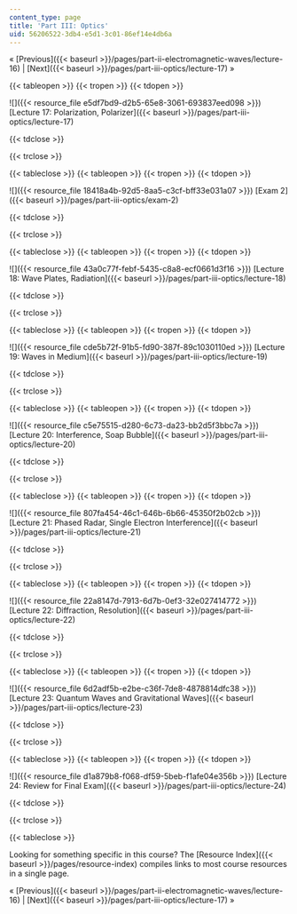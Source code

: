 ```yaml
---
content_type: page
title: 'Part III: Optics'
uid: 56206522-3db4-e5d1-3c01-86ef14e4db6a
---
```


« [Previous]({{< baseurl >}}/pages/part-ii-electromagnetic-waves/lecture-16) | [Next]({{< baseurl >}}/pages/part-iii-optics/lecture-17) »

{{< tableopen >}}
{{< tropen >}}
{{< tdopen >}}


![]({{< resource_file e5df7bd9-d2b5-65e8-3061-693837eed098 >}}) [Lecture 17: Polarization, Polarizer]({{< baseurl >}}/pages/part-iii-optics/lecture-17)


{{< tdclose >}}

{{< trclose >}}

{{< tableclose >}}
{{< tableopen >}}
{{< tropen >}}
{{< tdopen >}}


![]({{< resource_file 18418a4b-92d5-8aa5-c3cf-bff33e031a07 >}}) [Exam 2]({{< baseurl >}}/pages/part-iii-optics/exam-2)


{{< tdclose >}}

{{< trclose >}}

{{< tableclose >}}
{{< tableopen >}}
{{< tropen >}}
{{< tdopen >}}


![]({{< resource_file 43a0c77f-febf-5435-c8a8-ecf0661d3f16 >}}) [Lecture 18: Wave Plates, Radiation]({{< baseurl >}}/pages/part-iii-optics/lecture-18)


{{< tdclose >}}

{{< trclose >}}

{{< tableclose >}}
{{< tableopen >}}
{{< tropen >}}
{{< tdopen >}}


![]({{< resource_file cde5b72f-91b5-fd90-387f-89c1030110ed >}}) [Lecture 19: Waves in Medium]({{< baseurl >}}/pages/part-iii-optics/lecture-19)


{{< tdclose >}}

{{< trclose >}}

{{< tableclose >}}
{{< tableopen >}}
{{< tropen >}}
{{< tdopen >}}


![]({{< resource_file c5e75515-d280-6c73-da23-bb2d5f3bbc7a >}}) [Lecture 20: Interference, Soap Bubble]({{< baseurl >}}/pages/part-iii-optics/lecture-20)


{{< tdclose >}}

{{< trclose >}}

{{< tableclose >}}
{{< tableopen >}}
{{< tropen >}}
{{< tdopen >}}


![]({{< resource_file 807fa454-46c1-646b-6b66-45350f2b02cb >}}) [Lecture 21: Phased Radar, Single Electron Interference]({{< baseurl >}}/pages/part-iii-optics/lecture-21)


{{< tdclose >}}

{{< trclose >}}

{{< tableclose >}}
{{< tableopen >}}
{{< tropen >}}
{{< tdopen >}}


![]({{< resource_file 22a8147d-7913-6d7b-0ef3-32e027414772 >}}) [Lecture 22: Diffraction, Resolution]({{< baseurl >}}/pages/part-iii-optics/lecture-22)


{{< tdclose >}}

{{< trclose >}}

{{< tableclose >}}
{{< tableopen >}}
{{< tropen >}}
{{< tdopen >}}


![]({{< resource_file 6d2adf5b-e2be-c36f-7de8-4878814dfc38 >}}) [Lecture 23: Quantum Waves and Gravitational Waves]({{< baseurl >}}/pages/part-iii-optics/lecture-23)


{{< tdclose >}}

{{< trclose >}}

{{< tableclose >}}
{{< tableopen >}}
{{< tropen >}}
{{< tdopen >}}


![]({{< resource_file d1a879b8-f068-df59-5beb-f1afe04e356b >}}) [Lecture 24: Review for Final Exam]({{< baseurl >}}/pages/part-iii-optics/lecture-24)


{{< tdclose >}}

{{< trclose >}}

{{< tableclose >}}

Looking for something specific in this course? The [Resource Index]({{< baseurl >}}/pages/resource-index) compiles links to most course resources in a single page.

« [Previous]({{< baseurl >}}/pages/part-ii-electromagnetic-waves/lecture-16) | [Next]({{< baseurl >}}/pages/part-iii-optics/lecture-17) »